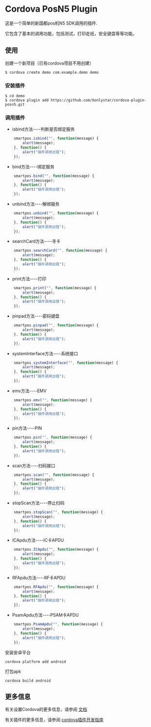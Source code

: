 # Cordova PosN5 Plugin

这是一个简单的新国都pos机N5 SDK调用的插件.

它包含了基本的调用功能，包括测试，打印走纸，安全键盘等等功能。

## 使用

创建一个新项目（已有cordova项目不用创建）

    $ cordova create demo com.example.demo demo
    
### 安装插件

    $ cd demo
    $ cordova plugin add https://github.com/Xonlystar/cordova-plugin-posn5.git
    

### 调用插件
- isbind方法----判断是否绑定服务

```js
    smartpos.isbind("", function(message) {
        alert(message);
    }, function() {
        alert("插件调用出错");
    });
```
- bind方法----绑定服务

```js
    smartpos.bind("", function(message) {
        alert(message);
    }, function() {
        alert("插件调用出错");
    });
```
- unbind方法----解绑服务

```js
    smartpos.unbind("", function(message) {
        alert(message);
    }, function() {
        alert("插件调用出错");
    });
```
- searchCard方法----寻卡

```js
    smartpos.searchCard("", function(message) {
        alert(message);
    }, function() {
        alert("插件调用出错");
    });
```
- print方法----打印

```js
    smartpos.print("", function(message) {
        alert(message);
    }, function() {
        alert("插件调用出错");
    });
```
- pinpad方法----密码键盘

```js
    smartpos.pinpad("", function(message) {
        alert(message);
    }, function() {
        alert("插件调用出错");
    });
```
- systemInterface方法----系统接口

```js
    smartpos.systemInterface("", function(message) {
        alert(message);
    }, function() {
        alert("插件调用出错");
    });
```
- emv方法----EMV

```js
    smartpos.emv("", function(message) {
        alert(message);
    }, function() {
        alert("插件调用出错");
    });
```
- pin方法----PIN

```js
    smartpos.pin("", function(message) {
        alert(message);
    }, function() {
        alert("插件调用出错");
    });
```
- scan方法----扫码接口

```js
    smartpos.scan("", function(message) {
        alert(message);
    }, function() {
        alert("插件调用出错");
    });
```
- stopScan方法----停止扫码

```js
    smartpos.stopScan("", function(message) {
        alert(message);
    }, function() {
        alert("插件调用出错");
    });
```
- ICApdu方法----IC卡APDU

```js
    smartpos.ICApdu("", function(message) {
        alert(message);
    }, function() {
        alert("插件调用出错");
    });
```
- RFApdu方法----RF卡APDU

```js
    smartpos.RFApdu("", function(message) {
        alert(message);
    }, function() {
        alert("插件调用出错");
    });
```
- PsamApdu方法----PSAM卡APDU

```js
    smartpos.PsamApdu("", function(message) {
        alert(message);
    }, function() {
        alert("插件调用出错");
    });
```

安装安卓平台

    cordova platform add android
    
打包apk

    cordova build android

## 更多信息

有关设置Cordova的更多信息，请参阅 [文档](http://cordova.apache.org/docs/en/latest/guide/cli/index.html)

有关插件的更多信息，请参阅 [cordova插件开发指南](http://cordova.apache.org/docs/en/latest/guide/hybrid/plugins/index.html)
